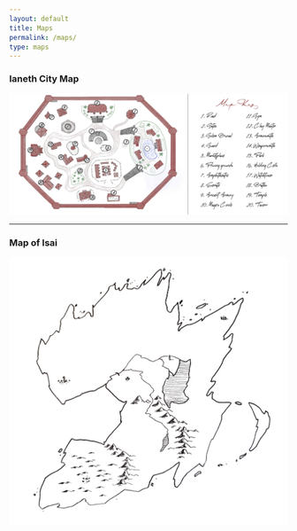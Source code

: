```yaml
---
layout: default
title: Maps
permalink: /maps/
type: maps
---
```

### Ianeth City Map

![Ianeth City Map](/img/maps/redcity_map_colored.png)

---

### Map of Isai

![Map of Isai](/img/maps/map_of_Isai.jpg)

